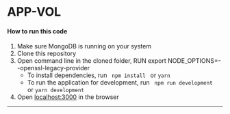 # APP-VOL

####  How to run this code
1. Make sure MongoDB is running on your system
2. Clone this repository
3. Open command line in the cloned folder,
    RUN export NODE_OPTIONS=--openssl-legacy-provider
   - To install dependencies, run ```  npm install  ``` or ``` yarn ```
   - To run the application for development, run ```  npm run development  ``` or ``` yarn development ```
4. Open [localhost:3000](http://localhost:3000/) in the browser
----
